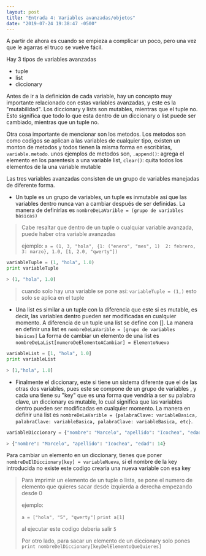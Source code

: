 ```yaml
---
layout: post
title: "Entrada 4: Variables avanzadas/objetos"
date: "2019-07-24 19:38:47 -0500"
---
```


A partir de ahora es cuando se empieza a complicar un poco, pero una vez que le agarras el truco se vuelve fácil.

Hay 3 tipos de variables avanzadas



* tuple
* list
* diccionary

Antes de ir a la definición de cada variable, hay un concepto muy importante relacionado con estas variables avanzadas, y este es la "mutabilidad". Los diccionary y lists son mutables, mientras que el tuple no. Esto significa que todo lo que esta dentro de un diccionary o list puede ser cambiado, mientras que un tuple no.

Otra cosa importante de mencionar son los metodos. Los metodos son como codigos se aplican a las variables de cualquier tipo, existen un monton de metodos y todos tienen la misma forma en escribirlas, `variable.metodo`. unos ejemplos de metodos son, `.append()`: agrega el elemento en los parentesis a una variable list, `clear()`: quita todos los elementos de la una variable mutable


Las tres variables avanzadas consisten de un grupo de variables manejadas de diferente forma.



* Un tuple es un grupo de variables, un tuple es inmutable así que las variables dentro nunca van a cambiar después de ser definidas. La manera de definirlas es `nombreDeLaVarible = (grupo de variables básicas)`

> Cabe resaltar que dentro de un tuple o cualquiar variable avanzada, puede haber otra variable avanzadas
>
> ejemplo: `a = (1, 3, "hola", {1: ("enero", "mes", 1)  2: febrero, 3: marzo}, 1.0, [1, 2.0, "qwerty"])`

```python
variableTuple = (1, "hola", 1.0)
print variableTuple
```

```python
> (1, "hola", 1.0)
```

> cuando solo hay una variable se pone así: `variableTuple = (1,)` esto solo se aplica en el tuple

* Una list es similar a un tuple con la diferencia que este si es mutable, es decir, las variables dentro pueden ser modificadas en cualquier momento. A diferencia de un tuple una list se define con []. La manera en definir una list es `nombreDeLaVarible = [grupo de variables básicas]`
La forma de cambiar un elemento de una list es `nombreDeLaList[numeroDeElementoACambiar] = ElementoNuevo`
```python
variableList = [1, "hola", 1.0]
print variableList
```

```python
> [1,"hola", 1.0]
```

* Finalmente el diccionary, este si tiene un sistema diferente que el de las otras dos variables, pues este se compone de un grupo de variables , y cada una tiene su "key" que es una forma que vendría a ser su palabra clave, un diccionary es mutable, lo cual significa que las variables dentro pueden ser modificadas en cualquier momento. La manera en definir una list es `nombreDeLaVarible = {palabraClave: variableBasica, palabraClave: variableBasica, palabraClave: variableBasica, etc}`.


```python
variableDiccionary = {"nombre": "Marcelo", "apellido": "Icochea", "edad": 14}
```

```python
> {"nombre": "Marcelo", "apellido": "Icochea", "edad": 14}
```
Para cambiar un elemento en un diccionary, tienes que poner `nombreDeElDiccionary[key] = variableNueva`, si el nombre de la key introducida no existe este codigo crearia una nueva variable con esa key

> Para imprimir un elemento de un tuple o lista, se pone el numero de elemento que quieres sacar desde izquierda a derecha empezando desde 0
>
> ejemplo:
>
> `a = ["hola", "5", "qwerty"]` `print a[1]`
>
> al ejecutar este codigo deberia salir `5`
>
> Por otro lado, para sacar un elemento de un diccionary solo pones `print nombreDelDiccionary[keyDelElementoQueQuieres]`
